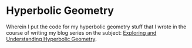 # Hyperbolic Geometry
Wherein I put the code for my hyperbolic geometry stuff that I wrote in the course of writing my blog series on the subject: [Exploring and Understanding Hyperbolic Geometry](http://www.starmaninnovations.com/blog/category/hyperbolic-geometry/).
